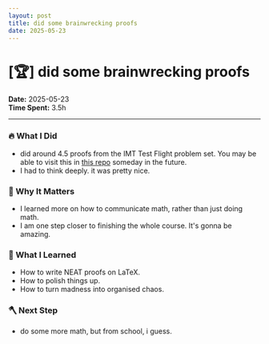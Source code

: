 ```yaml
---
layout: post
title: did some brainwrecking proofs
date: 2025-05-23
---
```

# [🏆] did some brainwrecking proofs

**Date:** 2025-05-23  
**Time Spent:** 3.5h 

---

### 🔥 What I Did
- did around 4.5 proofs from the IMT Test Flight problem set. You may be able to visit this in [this repo](https://github.com/moisentinel/imt-tfps) someday in the future.
- I had to think deeply. it was pretty nice.

### 🎯 Why It Matters
- I learned more on how to communicate math, rather than just doing math.
- I am one step closer to finishing the whole course. It's gonna be amazing.

### 🧠 What I Learned
- How to write NEAT proofs on LaTeX. 
- How to polish things up.
- How to turn madness into organised chaos.

### 🪓 Next Step
- do some more math, but from school, i guess.
